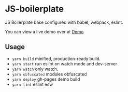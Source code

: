 # JS-boilerplate
JS Boilerplate base configured with babel, webpack, eslint.

You can view a live demo over at [Demo](https://maxmax.github.io/js-boilerplate/index.html)

## Usage
* `yarn build` minified, production-ready build.
* `yarn start` run eslint on watch mode and dev-server
* `yarn watch` only watch.
* `yarn obfuscated` modules obfuscated
* `yarn deploy` gh-pages demo build
* `yarn lint` eslint esw
